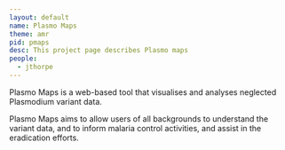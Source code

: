 ```yaml
---
layout: default
name: Plasmo Maps
theme: amr
pid: pmaps
desc: This project page describes Plasmo maps
people:
  - jthorpe
---
```


Plasmo Maps is a web-based tool that visualises and analyses neglected Plasmodium variant data.

Plasmo Maps aims to allow users of all backgrounds to understand the variant data, and to inform malaria control activities, and assist in the eradication efforts.